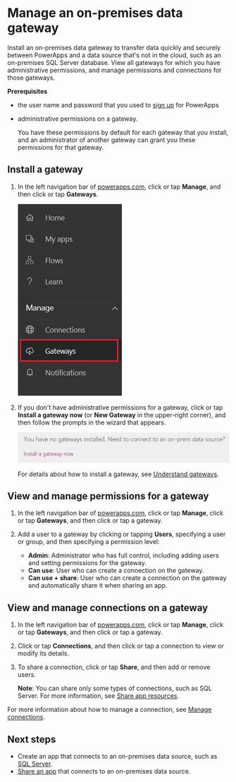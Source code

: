 <properties
    pageTitle="Manage an on-premises data gateway | Microsoft PowerApps"
    description="Manage an on-premises data gateway and its connections"
    services=""
    suite="powerapps"
    documentationCenter="na"
    authors="archnair"
    manager="erikre"
    editor=""
    tags=""/>
<tags
    ms.service="powerapps"
    ms.devlang="na"
    ms.topic="article"
    ms.tgt_pltfrm="na"
    ms.workload="na"
    ms.date="06/28/2016"
    ms.author="archanan"/>

# Manage an on-premises data gateway #
Install an on-premises data gateway to transfer data quickly and securely between PowerApps and a data source that's not in the cloud, such as an on-premises SQL Server database. View all gateways for which you have administrative permissions, and manage permissions and connections for those gateways.

**Prerequisites**

- the user name and password that you used to [sign up](signup-for-powerapps.md) for PowerApps
- administrative permissions on a gateway.

	You have these permissions by default for each gateway that you install, and an administrator of another gateway can grant you these permissions for that gateway.

## Install a gateway ##
1. In the left navigation bar of [powerapps.com](https://web.powerapps.com), click or tap **Manage**, and then click or tap **Gateways**.

   ![Gateways under Manage section](./media/gateway-management/manage-gateway.png)

1. If you don't have administrative permissions for a gateway, click or tap **Install a gateway now** (or **New Gateway** in the upper-right corner), and then follow the prompts in the wizard that appears.

	![Gateways Install](./media/gateway-management/no-gateway-installed.png)

	For details about how to install a gateway, see [Understand gateways](gateway-reference.md).

## View and manage permissions for a gateway ##
1. In the left navigation bar of [powerapps.com](https://web.powerapps.com), click or tap **Manage**, click or tap **Gateways**, and then click or tap a gateway.

1. Add a user to a gateway by clicking or tapping **Users**, specifying a user or group, and then specifying a permission level:

	- **Admin**: Administrator who has full control, including adding users and setting permissions for the gateway.
	- **Can use**: User who can create a connection on the gateway.
	- **Can use + share**: User who can create a connection on the gateway and automatically share it when sharing an app.

## View and manage connections on a gateway ##
1. In the left navigation bar of [powerapps.com](https://web.powerapps.com), click or tap **Manage**, click or tap **Gateways**, and then click or tap a gateway.

1. Click or tap **Connections**, and then click or tap a connection to view or modify its details.

1. To share a connection, click or tap **Share**, and then add or remove users.

	**Note**: You can share only some types of connections, such as SQL Server. For more information, see [Share app resources](share-app-resources.md).

For more information about how to manage a connection, see [Manage connections](./add-manage-connections.md).

## Next steps ##
- Create an app that connects to an on-premises data source, such as [SQL Server](connection-azure-sqldatabase.md).
- [Share an app](share-app.md) that connects to an on-premises data source.
